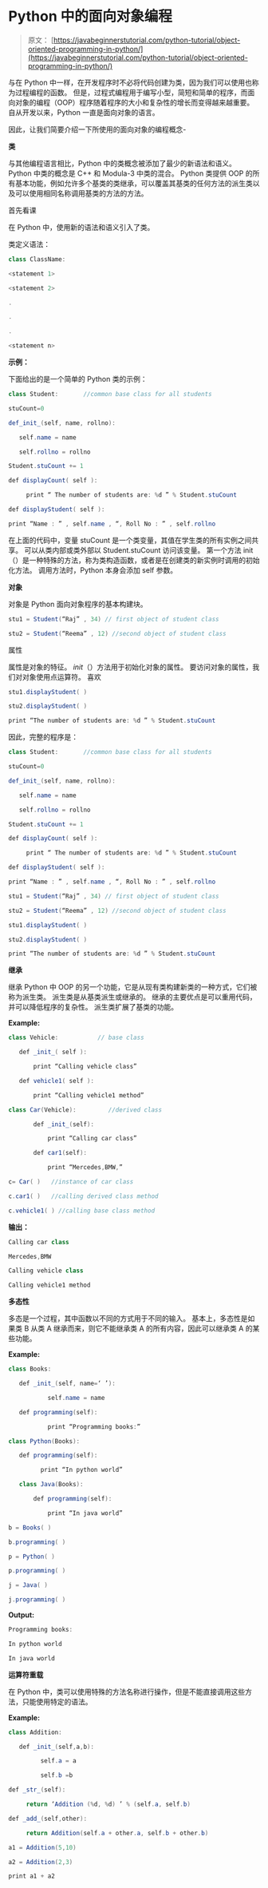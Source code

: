 # Python 中的面向对象编程

> 原文： [https://javabeginnerstutorial.com/python-tutorial/object-oriented-programming-in-python/](https://javabeginnerstutorial.com/python-tutorial/object-oriented-programming-in-python/)

与在 Python 中一样，在开发程序时不必将代码创建为类，因为我们可以使用也称为过程编程的函数。 但是，过程式编程用于编写小型，简短和简单的程序，而面向对象的编程（OOP）程序随着程序的大小和复杂性的增长而变得越来越重要。 自从开发以来，Python 一直是面向对象的语言。

因此，让我们简要介绍一下所使用的面向对象的编程概念-

**类**

与其他编程语言相比，Python 中的类概念被添加了最少的新语法和语义。 Python 中类的概念是 C++ 和 Modula-3 中类的混合。 Python 类提供 OOP 的所有基本功能，例如允许多个基类的类继承，可以覆盖其基类的任何方法的派生类以及可以使用相同名称调用基类的方法的方法。

首先看课

在 Python 中，使用新的语法和语义引入了类。

类定义语法：

```java
class ClassName:

<statement 1>

<statement 2>

.

.

.

<statement n>
```

**示例：**

下面给出的是一个简单的 Python 类的示例：

```java
class Student:       //common base class for all students

stuCount=0

def_init_(self, name, rollno):

   self.name = name

   self.rollno = rollno

Student.stuCount += 1

def displayCount( self ):

     print “ The number of students are: %d ” % Student.stuCount

def displayStudent( self ):

print “Name : ” , self.name , “, Roll No : ” , self.rollno
```

在上面的代码中，变量 stuCount 是一个类变量，其值在学生类的所有实例之间共享。 可以从类内部或类外部以 Student.stuCount 访问该变量。 第一个方法 init（）是一种特殊的方法，称为类构造函数，或者是在创建类的新实例时调用的初始化方法。 调用方法时，Python 本身会添加 self 参数。

**对象**

对象是 Python 面向对象程序的基本构建块。

```java
stu1 = Student(“Raj” , 34) // first object of student class

stu2 = Student(“Reema” , 12) //second object of student class
```

属性

属性是对象的特征。 _init_（）方法用于初始化对象的属性。 要访问对象的属性，我们对对象使用点运算符。 喜欢

```java
stu1.displayStudent( )

stu2.displayStudent( )

print “The number of students are: %d ” % Student.stuCount
```

因此，完整的程序是：

```java
class Student:       //common base class for all students

stuCount=0

def_init_(self, name, rollno):

   self.name = name

   self.rollno = rollno

Student.stuCount += 1

def displayCount( self ):

     print “ The number of students are: %d ” % Student.stuCount

def displayStudent( self ):

print “Name : ” , self.name , “, Roll No : ” , self.rollno

stu1 = Student(“Raj” , 34) // first object of student class

stu2 = Student(“Reema” , 12) //second object of student class

stu1.displayStudent( )

stu2.displayStudent( )

print “The number of students are: %d ” % Student.stuCount
```

**继承**

继承 Python 中 OOP 的另一个功能，它是从现有类构建新类的一种方式，它们被称为派生类。 派生类是从基类派生或继承的。 继承的主要优点是可以重用代码，并可以降低程序的复杂性。 派生类扩展了基类的功能。

**Example:**

```java
class Vehicle:           // base class

   def _init_( self ):

       print “Calling vehicle class”

   def vehicle1( self ):

       print “Calling vehicle1 method”

class Car(Vehicle):         //derived class

       def _init_(self):

           print “Calling car class”

       def car1(self):

           print “Mercedes,BMW,”

c= Car( )   //instance of car class

c.car1( )   //calling derived class method

c.vehicle1( ) //calling base class method
```

**输出：**

```java
Calling car class

Mercedes,BMW

Calling vehicle class

Calling vehicle1 method
```

**多态性**

多态是一个过程，其中函数以不同的方式用于不同的输入。 基本上，多态性是如果类 B 从类 A 继承而来，则它不能继承类 A 的所有内容，因此可以继承类 A 的某些功能。

**Example:**

```java
class Books:

   def _init_(self, name=‘ ’):

           self.name = name

   def programming(self):

           print “Programming books:”

class Python(Books):

   def programming(self):

         print “In python world”

   class Java(Books):

       def programming(self):

           print “In java world”

b = Books( )

b.programming( )

p = Python( )

p.programming( )

j = Java( )

j.programming( )
```

**Output:**

```java
Programming books:

In python world

In java world
```

**运算符重载**

在 Python 中，类可以使用特殊的方法名称进行操作，但是不能直接调用这些方法，只能使用特定的语法。

**Example:**

```java
class Addition:

   def _init_(self,a,b):

         self.a = a

         self.b =b

def _str_(self):

     return ‘Addition (%d, %d) ’ % (self.a, self.b)

def _add_(self,other):

     return Addition(self.a + other.a, self.b + other.b)

a1 = Addition(5,10)

a2 = Addition(2,3)

print a1 + a2
```